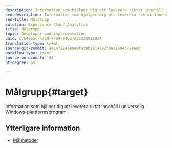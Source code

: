 ```yaml
---
description: Information som hjälper dig att leverera riktat innehåll i universella Windows-plattformsprogram.
seo-description: Information som hjälper dig att leverera riktat innehåll i universella Windows-plattformsprogram.
seo-title: Målgrupp
solution: Experience Cloud,Analytics
title: Målgrupp
topic: Developer and implementation
uuid: c764e65c-476d-47a4-a463-ac232d011824
translation-type: tm+mt
source-git-commit: ae16f224eeaeefa29b2e1479270a72694c79aaa0
workflow-type: tm+mt
source-wordcount: '43'
ht-degree: 6%

---
```



# Målgrupp{#target}

Information som hjälper dig att leverera riktat innehåll i universella Windows-plattformsprogram.

## Ytterligare information

+ [Målmetoder](/help/universal-windows/target/target-methods.md)